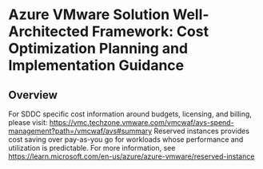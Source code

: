 # Azure VMware Solution Well-Architected Framework: Cost Optimization Planning and Implementation Guidance

## Overview

For SDDC specific cost information around budgets, licensing, and billing, please visit: https://vmc.techzone.vmware.com/vmcwaf/avs-spend-management?path=/vmcwaf/avs#summary
Reserved instances provides cost saving over pay-as-you go for workloads whose performance and utilization is predictable. For more information, see https://learn.microsoft.com/en-us/azure/azure-vmware/reserved-instance
